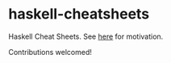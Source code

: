 haskell-cheatsheets
===================

Haskell Cheat Sheets.
See [here](http://fundeps.com/tags/cheatsheet.html) for motivation.

Contributions welcomed!
